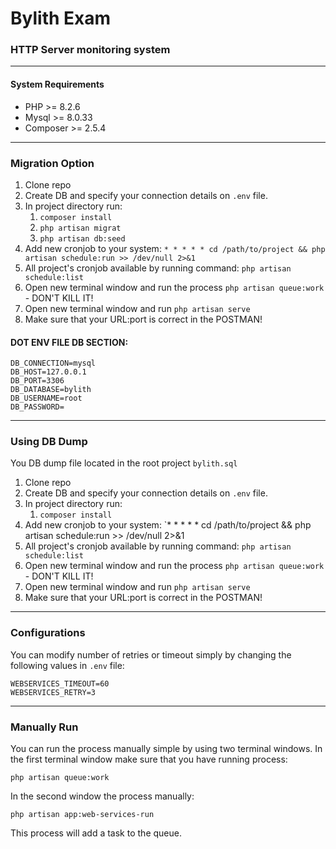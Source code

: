 # Bylith Exam

### HTTP Server monitoring system

---

#### System Requirements

- PHP >= 8.2.6
- Mysql >= 8.0.33
- Composer >= 2.5.4

---

### Migration Option

1. Clone repo
2. Create DB and specify your connection details on `.env` file.
3. In project directory run:
   1. `composer install`
   2. `php artisan migrat`
   3. `php artisan db:seed`
4. Add new cronjob to your system: `* * * * * cd /path/to/project && php artisan schedule:run >> /dev/null 2>&1
   `
5. All project's cronjob available by running command: `php artisan schedule:list`
6. Open new terminal window and run the process `php artisan queue:work` - DON'T KILL IT!
7. Open new terminal window and run `php artisan serve`
8. Make sure that your URL:port is correct in the POSTMAN!

#### DOT ENV FILE DB SECTION:
```dotenv
DB_CONNECTION=mysql
DB_HOST=127.0.0.1
DB_PORT=3306
DB_DATABASE=bylith
DB_USERNAME=root
DB_PASSWORD=
```

---

### Using DB Dump

You DB dump file located in the root project `bylith.sql`

1. Clone repo
2. Create DB and specify your connection details on `.env` file.
3. In project directory run:
    1. `composer install`
4. Add new cronjob to your system: `* * * * * cd /path/to/project && php artisan schedule:run >> /dev/null 2>&1
5. All project's cronjob available by running command: `php artisan schedule:list`
6. Open new terminal window and run the process `php artisan queue:work` - DON'T KILL IT!
7. Open new terminal window and run `php artisan serve`
8. Make sure that your URL:port is correct in the POSTMAN!

---

### Configurations

You can modify number of retries or timeout simply by changing the following values in `.env` file:

```dotenv
WEBSERVICES_TIMEOUT=60
WEBSERVICES_RETRY=3
```

---

### Manually Run

You can run the process manually simple by using two terminal windows.
In the first terminal window make sure that you have running process:
```text
php artisan queue:work
```

In the second window the process manually:

```text
php artisan app:web-services-run
```

This process will add a task to the queue.
